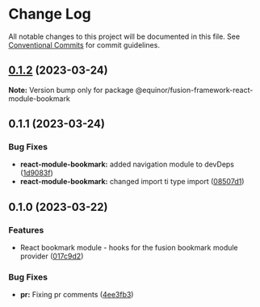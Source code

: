 # Change Log

All notable changes to this project will be documented in this file.
See [Conventional Commits](https://conventionalcommits.org) for commit guidelines.

## [0.1.2](https://github.com/equinor/fusion-framework/compare/@equinor/fusion-framework-react-module-bookmark@0.1.1...@equinor/fusion-framework-react-module-bookmark@0.1.2) (2023-03-24)

**Note:** Version bump only for package @equinor/fusion-framework-react-module-bookmark

## 0.1.1 (2023-03-24)

### Bug Fixes

-   **react-module-bookmark:** added navigation module to devDeps ([1d9083f](https://github.com/equinor/fusion-framework/commit/1d9083f57e62281bc52c649757dc450d2ecf7fdc))
-   **react-module-bookmark:** changed import ti type import ([08507d1](https://github.com/equinor/fusion-framework/commit/08507d17e653baf0e42a314476994af63e80464a))

## 0.1.0 (2023-03-22)

### Features

-   React bookmark module - hooks for the fusion bookmark module provider ([017c9d2](https://github.com/equinor/fusion-framework/commit/017c9d242ec5769600f38756718ed53456505f12))

### Bug Fixes

-   **pr:** Fixing pr comments ([4ee3fb3](https://github.com/equinor/fusion-framework/commit/4ee3fb3b509c7b7560378e18ee51d9c1759a8685))
